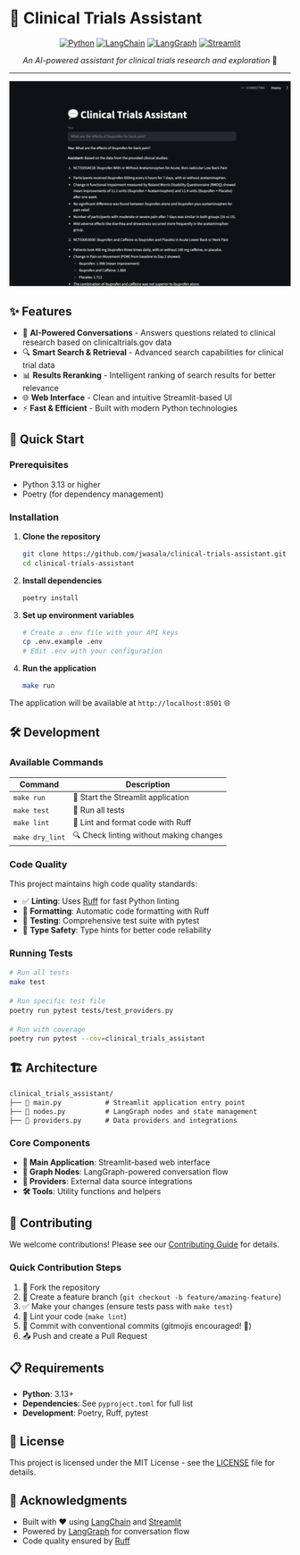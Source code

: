 # 🧬 Clinical Trials Assistant

<div align="center">

[![Python](https://img.shields.io/badge/Python-3.13+-3776AB?style=for-the-badge&logo=python&logoColor=white)](https://python.org)
[![LangChain](https://img.shields.io/badge/LangChain-1C3C3C?style=for-the-badge&logo=chainlink&logoColor=white)](https://langchain.com)
[![LangGraph](https://img.shields.io/badge/LangGraph-4B8BBE?style=for-the-badge&logo=graphql&logoColor=white)](https://langchain-ai.github.io/langgraph/)
[![Streamlit](https://img.shields.io/badge/Streamlit-FF4B4B?style=for-the-badge&logo=streamlit&logoColor=white)](https://streamlit.io)

*An AI-powered assistant for clinical trials research and exploration* 🔬

</div>

---

<p align="center">
    <img src="assets/screenshot.png" alt="Clinical Trials Assistant Screenshot" width="800">
</p>

## ✨ Features

- 🤖 **AI-Powered Conversations** - Answers questions related to clinical research based on clinicaltrials.gov data
- 🔍 **Smart Search & Retrieval** - Advanced search capabilities for clinical trial data
- 📊 **Results Reranking** - Intelligent ranking of search results for better relevance
- 🌐 **Web Interface** - Clean and intuitive Streamlit-based UI
- ⚡ **Fast & Efficient** - Built with modern Python technologies

## 🚀 Quick Start

### Prerequisites

- Python 3.13 or higher
- Poetry (for dependency management)

### Installation

1. **Clone the repository**
   ```bash
   git clone https://github.com/jwasala/clinical-trials-assistant.git
   cd clinical-trials-assistant
   ```

2. **Install dependencies**
   ```bash
   poetry install
   ```

3. **Set up environment variables**
   ```bash
   # Create a .env file with your API keys
   cp .env.example .env
   # Edit .env with your configuration
   ```

4. **Run the application**
   ```bash
   make run
   ```

The application will be available at `http://localhost:8501` 🌐

## 🛠️ Development

### Available Commands

| Command | Description |
|---------|-------------|
| `make run` | 🚀 Start the Streamlit application |
| `make test` | 🧪 Run all tests |
| `make lint` | 🔧 Lint and format code with Ruff |
| `make dry_lint` | 🔍 Check linting without making changes |

### Code Quality

This project maintains high code quality standards:

- ✅ **Linting**: Uses [Ruff](https://docs.astral.sh/ruff/) for fast Python linting
- 🎨 **Formatting**: Automatic code formatting with Ruff
- 🧪 **Testing**: Comprehensive test suite with pytest
- 📝 **Type Safety**: Type hints for better code reliability

### Running Tests

```bash
# Run all tests
make test

# Run specific test file
poetry run pytest tests/test_providers.py

# Run with coverage
poetry run pytest --cov=clinical_trials_assistant
```

## 🏗️ Architecture

```
clinical_trials_assistant/
├── 🧠 main.py           # Streamlit application entry point
├── 🔗 nodes.py          # LangGraph nodes and state management
├── 🔌 providers.py      # Data providers and integrations
```

### Core Components

- **🧠 Main Application**: Streamlit-based web interface
- **🔗 Graph Nodes**: LangGraph-powered conversation flow
- **🔌 Providers**: External data source integrations
- **🛠️ Tools**: Utility functions and helpers

## 🤝 Contributing

We welcome contributions! Please see our [Contributing Guide](CONTRIBUTING.md) for details.

### Quick Contribution Steps

1. 🍴 Fork the repository
2. 🌿 Create a feature branch (`git checkout -b feature/amazing-feature`)
3. ✅ Make your changes (ensure tests pass with `make test`)
4. 🎨 Lint your code (`make lint`)
5. 💾 Commit with conventional commits (gitmojis encouraged! 🎉)
6. 📤 Push and create a Pull Request

## 📋 Requirements

- **Python**: 3.13+
- **Dependencies**: See `pyproject.toml` for full list
- **Development**: Poetry, Ruff, pytest

## 📄 License

This project is licensed under the MIT License - see the [LICENSE](LICENSE) file for details.

## 🙏 Acknowledgments

- Built with ❤️ using [LangChain](https://langchain.com) and [Streamlit](https://streamlit.io)
- Powered by [LangGraph](https://langchain-ai.github.io/langgraph/) for conversation flow
- Code quality ensured by [Ruff](https://docs.astral.sh/ruff/)

